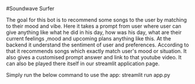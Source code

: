 #Soundwave Surfer

The goal for this bot is to recommend some songs to the user by matching to their mood and vibe. Here it takes a prompt from user where user can give anything like what he did in his day, how was his day, what are their current feelings ,mood and upcoming plans anything like this. At the backend it understand the sentiment of user and preferences. According to that it recommends songs which exactly match user's mood or situation. It also gives a customised prompt answer and link to that youtube video. It can also be played there itself in our streamlit application page.

Simply run the below command to use the app: streamlit run app.py
